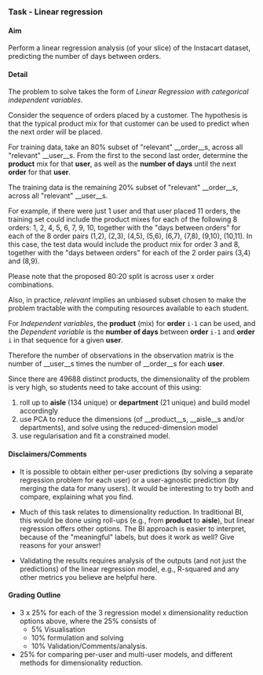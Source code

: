 ### Task - Linear regression 

#### Aim

Perform a linear regression analysis (of your slice) of the Instacart dataset,
predicting the number of days between orders.

#### Detail

The problem to solve takes the form of _Linear Regression with categorical
independent variables_.

Consider the sequence of orders placed by a customer. The hypothesis is that
the typical product mix for that customer can be used to predict when the next
order will be placed.

For training data, take an 80% subset of "relevant" __order__s, across all
"relevant" __user__s. From the first to the second last order, determine the
__product__ mix for that __user__, as well as the __number of days__ until the
next __order__ for that __user__.

The training data is the remaining 20% subset of "relevant" __order__s, across
all "relevant" __user__s. 

For example, if there were just 1 user and that user placed 11 orders, the
training set could include the product mixes for each of the following 8
orders: 1, 2, 4, 5, 6, 7, 9, 10, together with the "days between orders" for
each of the 8 order pairs (1,2), (2,3), (4,5), (5,6), (6,7), (7,8), (9,10),
(10,11). In this case, the test data would include the product mix for
order 3 and 8, together with the "days between orders" for each of the 2
order pairs (3,4) and (8,9).

Please note that the proposed 80:20 split is across user x order combinations. 

Also, in practice, _relevant_ implies an unbiased subset chosen to make the
problem tractable with the computing resources available to each student.

For _Independent variables_, the __product__ (mix) for __order__ `i-1` can be
used, and the _Dependent variable_ is the __number of days__ between __order__
`i-1` and __order__ `i` in that sequence for a given __user__.

Therefore the number of observations in the observation matrix is the number
of __user__s times the number of __order__s for each __user__.

Since there are 49688 distinct products, the dimensionality of the problem is
very high, so students need to take account of this using:

1. roll up to __aisle__ (134 unique) or __department__ (21 unique) and build
   model accordingly 
2. use PCA to reduce the dimensions (of __product__s, __aisle__s and/or
   departments), and solve using the reduced-dimension model
3. use regularisation and fit a constrained model.

#### Disclaimers/Comments

* It is possible to obtain either per-user predictions (by solving a separate
  regression problem for each user) or a user-agnostic prediction (by merging
  the data for many users). It would be interesting to try both and compare,
  explaining what you find. 
 
* Much of this task relates to dimensionality reduction. In traditional BI,
  this would be done using roll-ups (e.g., from __product__ to __aisle__), but
  linear regression offers other options. The BI approach is easier to
  interpret, because of the "meaningful" labels, but does it work as well? Give
  reasons for your answer!

* Validating the results requires analysis of the outputs (and not just the
  predictions) of the linear regression model, e.g., R-squared and any other
  metrics you believe are helpful here.
   
#### Grading Outline

 * 3 x 25% for each of the 3 regression model x dimensionality reduction options above, where the 25% consists of  
   * 5% Visualisation 
   * 10% formulation and solving 
   * 10% Validation/Comments/analysis.
 * 25% for comparing per-user and multi-user models, and different methods for dimensionality reduction.
